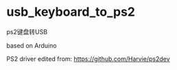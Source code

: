 # usb_keyboard_to_ps2

ps2键盘转USB

based on Arduino

PS2 driver edited from: https://github.com/Harvie/ps2dev